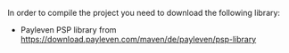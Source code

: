 In order to compile the project you need to download the following library:
- Payleven PSP library from https://download.payleven.com/maven/de/payleven/psp-library